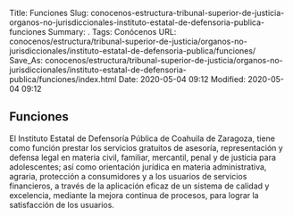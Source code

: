 Title: Funciones
Slug: conocenos-estructura-tribunal-superior-de-justicia-organos-no-jurisdiccionales-instituto-estatal-de-defensoria-publica-funciones
Summary: .
Tags: Conócenos
URL: conocenos/estructura/tribunal-superior-de-justicia/organos-no-jurisdiccionales/instituto-estatal-de-defensoria-publica/funciones/
Save_As: conocenos/estructura/tribunal-superior-de-justicia/organos-no-jurisdiccionales/instituto-estatal-de-defensoria-publica/funciones/index.html
Date: 2020-05-04 09:12
Modified: 2020-05-04 09:12


## Funciones

El Instituto Estatal de Defensoría Pública de Coahuila de Zaragoza, tiene como función prestar los servicios gratuitos de asesoría, representación y defensa legal en materia civil, familiar, mercantil, penal y de justicia para adolescentes; así como orientación jurídica en materia administrativa, agraria, protección a consumidores y a los usuarios de servicios financieros, a través de la aplicación eficaz de un sistema de calidad y excelencia, mediante la mejora continua de procesos, para lograr la satisfacción de los usuarios.



